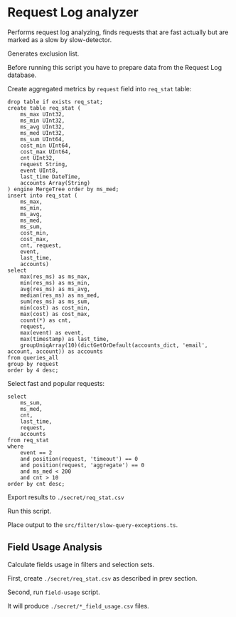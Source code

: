 # Request Log analyzer

Performs request log analyzing, finds requests that are fast actually but are marked as a slow
by slow-detector.

Generates exclusion list.

Before running this script you have to prepare data from the Request Log database.

Create aggregated metrics by `request` field into `req_stat` table:

```clickhouse
drop table if exists req_stat;
create table req_stat (
    ms_max UInt32,
    ms_min UInt32,
    ms_avg UInt32,
    ms_med UInt32,
    ms_sum UInt64,
    cost_min UInt64,
    cost_max UInt64,
    cnt UInt32,
    request String,
    event UInt8,
    last_time DateTime,
    accounts Array(String)
) engine MergeTree order by ms_med;
insert into req_stat (
    ms_max,
    ms_min,
    ms_avg,
    ms_med,
    ms_sum,
    cost_min,
    cost_max,
    cnt, request,
    event,
    last_time,
    accounts)
select
    max(res_ms) as ms_max,
    min(res_ms) as ms_min,
    avg(res_ms) as ms_avg,
    median(res_ms) as ms_med,
    sum(res_ms) as ms_sum,
    min(cost) as cost_min,
    max(cost) as cost_max,
    count(*) as cnt,
    request,
    max(event) as event,
    max(timestamp) as last_time,
    groupUniqArray(10)(dictGetOrDefault(accounts_dict, 'email', account, account)) as accounts
from queries_all
group by request
order by 4 desc;
```

Select fast and popular requests:

```clickhouse
select
    ms_sum,
    ms_med,
    cnt,
    last_time,
    request,
    accounts
from req_stat
where
    event == 2
    and position(request, 'timeout') == 0
    and position(request, 'aggregate') == 0
    and ms_med < 200
    and cnt > 10
order by cnt desc;
```

Export results to `./secret/req_stat.csv`

Run this script.

Place output to the `src/filter/slow-query-exceptions.ts`.

## Field Usage Analysis

Calculate fields usage in filters and selection sets.

First, create `./secret/req_stat.csv` as described in prev section.

Second, run `field-usage` script.

It will produce `./secret/*_field_usage.csv` files.

